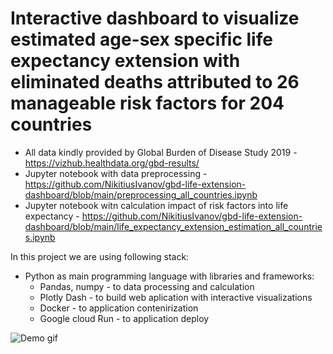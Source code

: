 # Interactive dashboard to visualize estimated age-sex specific life expectancy extension with eliminated deaths attributed to 26 manageable risk factors for 204 countries

* All data kindly provided by Global Burden of Disease Study 2019 - https://vizhub.healthdata.org/gbd-results/
* Jupyter notebook with data preprocessing - https://github.com/NikitiusIvanov/gbd-life-extension-dashboard/blob/main/preprocessing_all_countries.ipynb
* Jupyter notebook witn calculation impact of risk factors into life expectancy - https://github.com/NikitiusIvanov/gbd-life-extension-dashboard/blob/main/life_expectancy_extension_estimation_all_countries.ipynb

In this project we are using following stack:
  * Python as main programming language with libraries and frameworks:
    * Pandas, numpy - to data processing and calculation
    * Plotly Dash - to build web aplication with interactive visualizations
    * Docker - to application contenirization
    * Google cloud Run - to application deploy

![Demo gif](https://github.com/NikitiusIvanov/gbd-life-extension-dashboard/blob/main/demo.gif)
